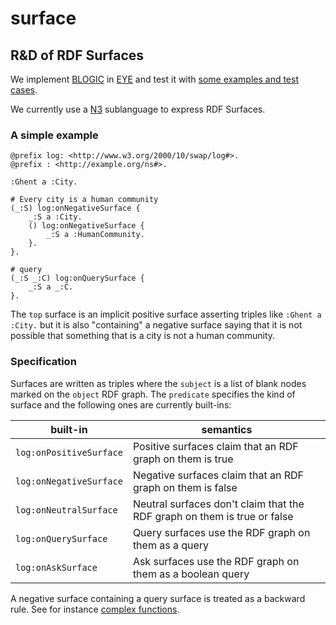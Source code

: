# surface

## R&D of RDF Surfaces

We implement [BLOGIC](https://www.slideshare.net/PatHayes/blogic-iswc-2009-invited-talk) in [EYE](https://josd.github.io/eye/)
and test it with [some examples and test cases](https://github.com/josd/surface/blob/master/etc.md).

We currently use a [N3](https://w3c.github.io/N3/spec/) sublanguage to express RDF Surfaces.

### A simple example

```
@prefix log: <http://www.w3.org/2000/10/swap/log#>.
@prefix : <http://example.org/ns#>.

:Ghent a :City.

# Every city is a human community
(_:S) log:onNegativeSurface {
    _:S a :City.
    () log:onNegativeSurface {
        _:S a :HumanCommunity.
    }.
}.

# query
(_:S _:C) log:onQuerySurface {
    _:S a _:C.
}.
```

The `top` surface is an implicit positive surface asserting triples like `:Ghent a :City.`
but it is also "containing" a negative surface saying that it is not possible that
something that is a city is not a human community.

### Specification

Surfaces are written as triples where the `subject` is a list of blank nodes marked on the `object` RDF graph.
The `predicate` specifies the kind of surface and the following ones are currently built-ins:

| built-in | semantics |
| -------- | -------- |
| `log:onPositiveSurface` | Positive surfaces claim that an RDF graph on them is true |
| `log:onNegativeSurface` | Negative surfaces claim that an RDF graph on them is false |
| `log:onNeutralSurface` | Neutral surfaces don't claim that the RDF graph on them is true or false |
| `log:onQuerySurface` | Query surfaces use the RDF graph on them as a query |
| `log:onAskSurface` | Ask surfaces use the RDF graph on them as a boolean query |

A negative surface containing a query surface is treated as a backward rule.
See for instance [complex functions](https://github.com/josd/eye/blob/master/reasoning/blogic/complex.n3).
